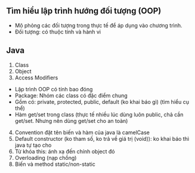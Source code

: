 ## Tìm hiểu lập trình hướng đối tượng (OOP)
- Mô phỏng các đối tượng trong thực tế để áp dụng vào chương trình.
- Đối tượng: có thuộc tính và hành vi

## Java
1. Class
2. Object
3. Access Modifiers
  - Lập trình OOP có tính bao đóng 
  - Package: Nhóm các class có đặc điểm chung 
  - Gồm có: private, protected, public, default (ko khai báo gì) (tìm hiểu cụ thể)
  - Hàm get/set trong class (thực tế nhiều lúc dùng luôn public, chả cần get/set. Nhưng nên dùng get/set cho an toàn)
4. Convention đặt tên biến và hàm của java là camelCase
5. Default constructor (ko tham số, ko trả về giá trị (void)): ko khai báo thì java tự tạo cho
6. Từ khóa this: ánh xạ đến chính object đó
7. Overloading (nạp chồng)
8. Biến và method static/non-static